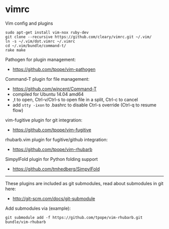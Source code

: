 vimrc
=====

Vim config and plugins

````
sudo apt-get install vim-nox ruby-dev
git clone --recursive https://github.com/cleary/vimrc.git ~/.vim/
ln -s ~/.vim/dot.vimrc ~/.vimrc
cd ~/.vim/bundle/command-t/
rake make
````


Pathogen for plugin management:
  - https://github.com/tpope/vim-pathogen

Command-T plugin for file management:
  - https://github.com/wincent/Command-T
  - compiled for Ubuntu 14.04 amd64
  - ,t to open, Ctrl-v/Ctrl-s to open file in a split, Ctrl-c to cancel
  - add `stty -ixon` to .bashrc to disable Ctrl-s override (Ctrl-q to resume flow)

vim-fugitive plugin for git integration:
  - https://github.com/tpope/vim-fugitive

rhubarb.vim plugin for fugitive/github integration:
  - https://github.com/tpope/vim-rhubarb

SimpylFold plugin for Python folding support
  - https://github.com/tmhedberg/SimpylFold

---

These plugins are included as git submodules, read about submodules in git here:
  - http://git-scm.com/docs/git-submodule

Add submodules via (example):
````
git submodule add -f https://github.com/tpope/vim-rhubarb.git bundle/vim-rhubarb
````

